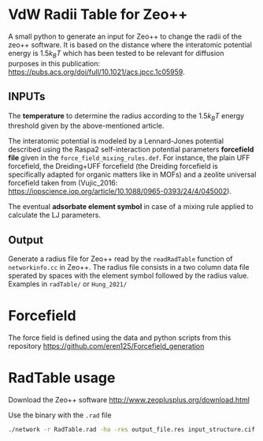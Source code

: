 # VdW Radii Table for Zeo++

A small python to generate an input for  Zeo++ to change the radii of the zeo++ software. It is based on the distance where the interatomic potential energy is $1.5 k_BT$ which has been tested to be relevant for diffusion purposes in this publication: <https://pubs.acs.org/doi/full/10.1021/acs.jpcc.1c05959>. 

## INPUTs

The **temperature** to determine the radius according to the $1.5 k_BT$ energy threshold given by the above-mentioned article.

The interatomic potential is modeled by a Lennard-Jones potential described using the Raspa2 self-interaction potential parameters **forcefield file** given in the ```force_field_mixing_rules.def```. For instance, the plain UFF forcefield, the Dreiding+UFF forcefield (the Dreiding forcefield is specifically adapted for organic matters like in MOFs) and a zeolite universal forcefield taken from (Vujic_2016: <https://iopscience.iop.org/article/10.1088/0965-0393/24/4/045002>).

The eventual **adsorbate element symbol** in case of a mixing rule applied to calculate the LJ parameters.

## Output

Generate a radius file for Zeo++ read by the ```readRadTable``` function of ```networkinfo.cc``` in Zeo++.
The radius file consists in a two column data file sperated by spaces with the element symbol followed by the radius value. Examples in `radTable/` or `Hung_2021/`

# Forcefield
The force field is defined using the data and python scripts from this repository
https://github.com/eren125/Forcefield_generation

# RadTable usage

Download the Zeo++ software
<http://www.zeoplusplus.org/download.html>

Use the binary with the `.rad` file
```bash
./network -r RadTable.rad -ha -res output_file.res input_structure.cif
```
